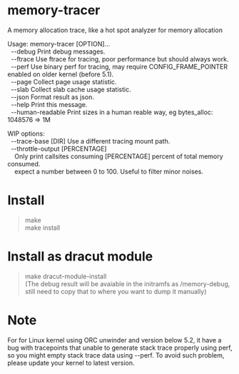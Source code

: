 # memory-tracer
A memory allocation trace, like a hot spot analyzer for memory allocation

Usage: memory-tracer [OPTION]...<br>
&nbsp;&nbsp;--debug		Print debug messages.<br>
&nbsp;&nbsp;--ftrace		Use ftrace for tracing, poor performance but should always work.<br>
&nbsp;&nbsp;--perf		Use binary perf for tracing, may require CONFIG_FRAME_POINTER enabled on older kernel (before 5.1).<br>
&nbsp;&nbsp;--page		Collect page usage statistic.<br>
&nbsp;&nbsp;--slab		Collect slab cache usage statistic.<br>
&nbsp;&nbsp;--json		Format result as json.<br>
&nbsp;&nbsp;--help 		Print this message.<br>
&nbsp;&nbsp;--human-readable	Print sizes in a human reable way, eg bytes_alloc: 1048576 => 1M<br>

WIP options:<br>
&nbsp;&nbsp;--trace-base [DIR]	Use a different tracing mount path.<br>
&nbsp;&nbsp;--throttle-output [PERCENTAGE]<br>
&nbsp;&nbsp;&nbsp;&nbsp;Only print callsites consuming [PERCENTAGE] percent of total memory consumed.<br>
&nbsp;&nbsp;&nbsp;&nbsp;expect a number between 0 to 100. Useful to filter minor noises.<br>

# Install
> make<br>
> make install<br>
# Install as dracut module
> make dracut-module-install<br>
> (The debug result will be avaiable in the initramfs as /memory-debug, still need to copy that to where you want to dump it manually)<br>

# Note
For for Linux kernel using ORC unwinder and version below 5.2, it have a bug with tracepoints that unable to generate stack trace properly using perf, so you might empty stack trace data using --perf.  To avoid such problem, please update your kernel to latest version.
